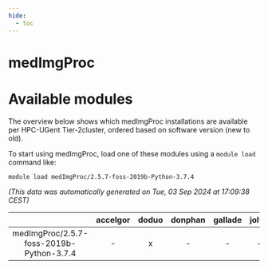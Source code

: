 ```yaml
---
hide:
  - toc
---
```


medImgProc
==========

# Available modules


The overview below shows which medImgProc installations are available per HPC-UGent Tier-2cluster, ordered based on software version (new to old).

To start using medImgProc, load one of these modules using a `module load` command like:

```shell
module load medImgProc/2.5.7-foss-2019b-Python-3.7.4
```

*(This data was automatically generated on Tue, 03 Sep 2024 at 17:09:38 CEST)*  

| |accelgor|doduo|donphan|gallade|joltik|shinx|skitty|
| :---: | :---: | :---: | :---: | :---: | :---: | :---: | :---: |
|medImgProc/2.5.7-foss-2019b-Python-3.7.4|-|x|-|-|-|-|x|
